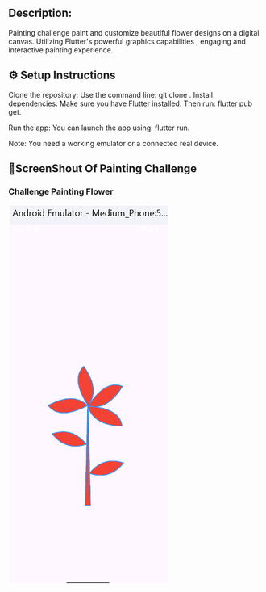 ## Description:

 Painting challenge  paint and customize beautiful flower designs on a digital canvas. Utilizing Flutter's powerful graphics capabilities , engaging and interactive painting experience.

## ⚙️ Setup Instructions

Clone the repository: Use the command line: git clone <Your Repository Path>.
Install dependencies: Make sure you have Flutter installed. Then run: flutter pub get.

Run the app: You can launch the app using: flutter run.

Note: You need a working emulator or a connected real device.


 ## 📱ScreenShout Of Painting Challenge 

### Challenge Painting Flower
![alt text](image.png)